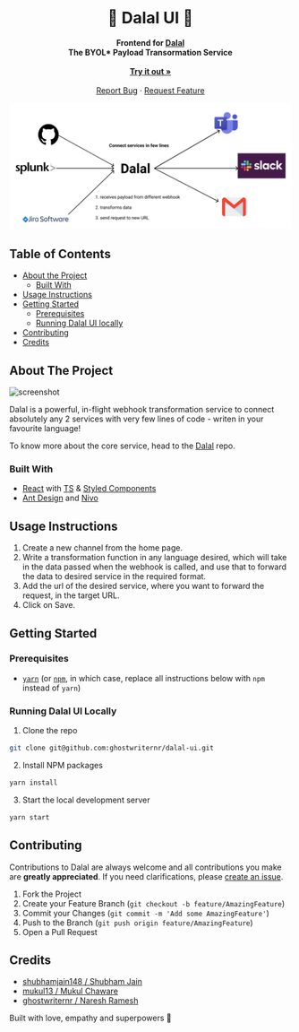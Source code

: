 <!-- PROJECT LOGO -->
<br />
<div align="center">
  <h1>🦹 Dalal UI 🦹</h1>

  <p align="center">
    <b>Frontend for <a href="https://github.com/ghostwriternr/dalal" target="_blank" rel="noopener noreferrer">Dalal</a></b>
    <br/>
    <b>The BYOL* Payload Transormation Service</b>
    <br /><br />
    <a href="https://master.d2r6jsqlksznst.amplifyapp.com/"><strong>Try it out »</strong></a>
    <br /><br />
    <a href="https://github.com/ghostwriternr/dalal-ui/issues">Report Bug</a>
    ·
    <a href="https://github.com/ghostwriternr/dalal-ui/issues">Request Feature</a>
  </p>
  <img src="logo.png" alt="diagram"/>
</div>

## Table of Contents

-   [About the Project](#about-the-project)
    -   [Built With](#built-with)
-   [Usage Instructions](#usage-instructions)
-   [Getting Started](#getting-started)
    -   [Prerequisites](#prerequisites)
    -   [Running Dalal UI locally](#running-dalal-ui-locally)
-   [Contributing](#contributing)
-   [Credits](#credits)

## About The Project

![screenshot](https://user-images.githubusercontent.com/10023615/93024898-4e815180-f617-11ea-8fef-e1ca4c9ec442.png)

Dalal is a powerful, in-flight webhook transformation service to connect absolutely any 2 services with very few lines of code - writen in your favourite language!

To know more about the core service, head to the [Dalal](https://github.com/ghostwriternr/dalal) repo.

### Built With

-   [React](https://reactjs.org/) with [TS](https://www.typescriptlang.org/) & [Styled Components](https://styled-components.com/)
-   [Ant Design](https://ant.design/docs/react/introduce) and [Nivo](https://nivo.rocks/)

## Usage Instructions

1. Create a new channel from the home page.
2. Write a transformation function in any language desired, which will take in the data passed when the webhook is called, and use that to forward the data to desired service in the required format.
3. Add the url of the desired service, where you want to forward the request, in the target URL.
4. Click on Save.

## Getting Started

### Prerequisites

-   [`yarn`](https://classic.yarnpkg.com/en/docs/install/) (or [`npm`](https://docs.npmjs.com/downloading-and-installing-node-js-and-npm), in which case, replace all instructions below with `npm` instead of `yarn`)

### Running Dalal UI Locally

1. Clone the repo

```sh
git clone git@github.com:ghostwriternr/dalal-ui.git
```

2. Install NPM packages

```sh
yarn install
```

3. Start the local development server

```sh
yarn start
```

<!-- CONTRIBUTING -->

## Contributing

Contributions to Dalal are always welcome and all contributions you make are **greatly appreciated**. If you need clarifications, please [create an issue](https://github.com/ghostwriternr/dalal-ui/issues/new).

1. Fork the Project
2. Create your Feature Branch (`git checkout -b feature/AmazingFeature`)
3. Commit your Changes (`git commit -m 'Add some AmazingFeature'`)
4. Push to the Branch (`git push origin feature/AmazingFeature`)
5. Open a Pull Request

## Credits

-   [shubhamjain148 / Shubham Jain](https://github.com/shubhamjain148)
-   [mukul13 / Mukul Chaware](https://github.com/mukul13)
-   [ghostwriternr / Naresh Ramesh](https://github.com/ghostwriternr)

Built with love, empathy and superpowers 🌺

